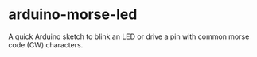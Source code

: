# arduino-morse-led
A quick Arduino sketch to blink an LED or drive a pin with common morse code (CW) characters.
